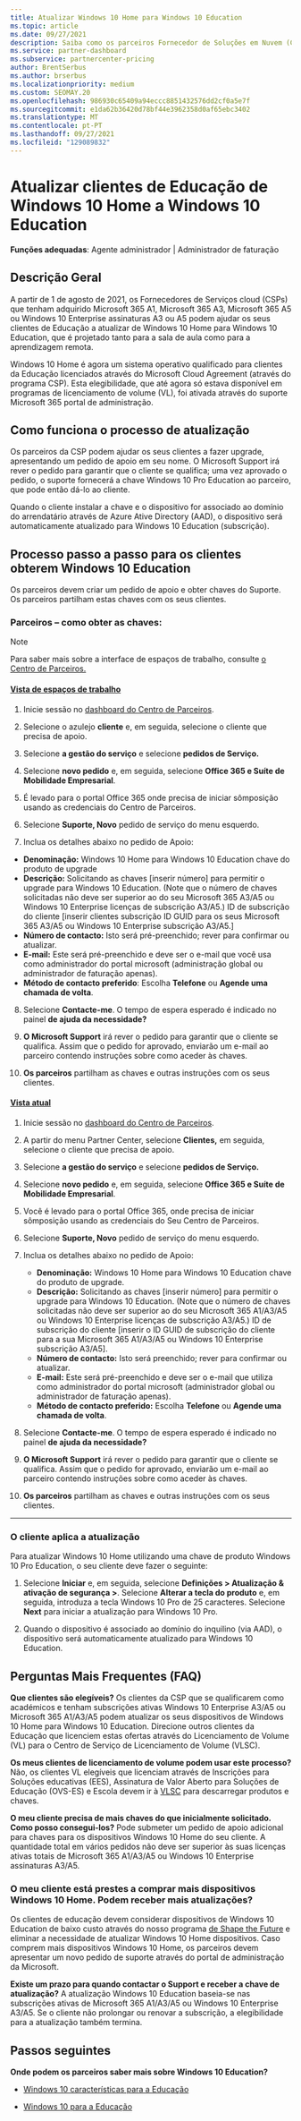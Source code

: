 ```yaml
---
title: Atualizar Windows 10 Home para Windows 10 Education
ms.topic: article
ms.date: 09/27/2021
description: Saiba como os parceiros Fornecedor de Soluções em Nuvem (CSP) podem atualizar alguns dos seus clientes de Educação de Windows 10 Home a Windows 10 Education
ms.service: partner-dashboard
ms.subservice: partnercenter-pricing
author: BrentSerbus
ms.author: brserbus
ms.localizationpriority: medium
ms.custom: SEOMAY.20
ms.openlocfilehash: 986930c65409a94eccc8851432576dd2cf0a5e7f
ms.sourcegitcommit: e1da62b36420d78bf44e3962358d0af65ebc3402
ms.translationtype: MT
ms.contentlocale: pt-PT
ms.lasthandoff: 09/27/2021
ms.locfileid: "129089832"
---
```

# <a name="upgrade-education-customers-from-windows-10-home-to-windows-10-education"></a>Atualizar clientes de Educação de Windows 10 Home a Windows 10 Education

**Funções adequadas**: Agente administrador | Administrador de faturação

## <a name="overview"></a>Descrição Geral

A partir de 1 de agosto de 2021, os Fornecedores de Serviços cloud (CSPs) que tenham adquirido Microsoft 365 A1, Microsoft 365 A3, Microsoft 365 A5 ou Windows 10 Enterprise assinaturas A3 ou A5 podem ajudar os seus clientes de Educação a atualizar de Windows 10 Home para Windows 10 Education, que é projetado tanto para a sala de aula como para a aprendizagem remota.

Windows 10 Home é agora um sistema operativo qualificado para clientes da Educação licenciados através do Microsoft Cloud Agreement (através do programa CSP). Esta elegibilidade, que até agora só estava disponível em programas de licenciamento de volume (VL), foi ativada através do suporte Microsoft 365 portal de administração. 

## <a name="how-the-upgrade-process-works"></a>Como funciona o processo de atualização

Os parceiros da CSP podem ajudar os seus clientes a fazer upgrade, apresentando um pedido de apoio em seu nome. O Microsoft Support irá rever o pedido para garantir que o cliente se qualifica; uma vez aprovado o pedido, o suporte fornecerá a chave Windows 10 Pro Education ao parceiro, que pode então dá-lo ao cliente.

Quando o cliente instalar a chave e o dispositivo for associado ao domínio do arrendatário através de Azure Ative Directory (AAD), o dispositivo será automaticamente atualizado para Windows 10 Education (subscrição).

## <a name="step-by-step-process-for-customers-to-get-windows-10-education"></a>Processo passo a passo para os clientes obterem Windows 10 Education

Os parceiros devem criar um pedido de apoio e obter chaves do Suporte. Os parceiros partilham estas chaves com os seus clientes.

### <a name="partners--how-to-get-the-keys"></a>Parceiros – como obter as chaves:

> [!NOTE]
> Para saber mais sobre a interface de espaços de trabalho, consulte [o Centro de Parceiros.](get-around-partner-center.md#turn-workspaces-on-and-off)

#### <a name="workspaces-view"></a>[Vista de espaços de trabalho](#tab/workspaces-view)

1. Inicie sessão no [dashboard do Centro de Parceiros](https://partner.microsoft.com/dashboard).

2. Selecione o azulejo **cliente** e, em seguida, selecione o cliente que precisa de apoio.

3. Selecione **a gestão do serviço** e selecione **pedidos de Serviço.**

4. Selecione **novo pedido** e, em seguida, selecione **Office 365 e Suíte de Mobilidade Empresarial**.

5. É levado para o portal Office 365 onde precisa de iniciar sômposição usando as credenciais do Centro de Parceiros.

6. Selecione **Suporte, Novo** pedido de serviço do menu esquerdo.

7. Inclua os detalhes abaixo no pedido de Apoio:

- **Denominação:** Windows 10 Home para Windows 10 Education chave do produto de upgrade
- **Descrição:** Solicitando as chaves [inserir número] para permitir o upgrade para Windows 10 Education. (Note que o número de chaves solicitadas não deve ser superior ao do seu Microsoft 365 A3/A5 ou Windows 10 Enterprise licenças de subscrição A3/A5.) ID de subscrição do cliente [inserir clientes subscrição ID GUID para os seus Microsoft 365 A3/A5 ou Windows 10 Enterprise subscrição A3/A5.]
- **Número de contacto:** Isto será pré-preenchido; rever para confirmar ou atualizar.
- **E-mail:** Este será pré-preenchido e deve ser o e-mail que você usa como administrador do portal microsoft (administração global ou administrador de faturação apenas).
- **Método de contacto preferido**: Escolha **Telefone** ou **Agende uma chamada de volta**.

8. Selecione **Contacte-me**. O tempo de espera esperado é indicado no painel **de ajuda da necessidade?**

9. **O Microsoft Support** irá rever o pedido para garantir que o cliente se qualifica. Assim que o pedido for aprovado, enviarão um e-mail ao parceiro contendo instruções sobre como aceder às chaves.

10. **Os parceiros** partilham as chaves e outras instruções com os seus clientes.

#### <a name="current-view"></a>[Vista atual](#tab/current-view)

1. Inicie sessão no [dashboard do Centro de Parceiros](https://partner.microsoft.com/dashboard).

2. A partir do menu Partner Center, selecione **Clientes,** em seguida, selecione o cliente que precisa de apoio.

3. Selecione **a gestão do serviço** e selecione **pedidos de Serviço.**

4. Selecione **novo pedido** e, em seguida, selecione **Office 365 e Suíte de Mobilidade Empresarial**.

5. Você é levado para o portal Office 365, onde precisa de iniciar sômposição usando as credenciais do Seu Centro de Parceiros.

6. Selecione **Suporte, Novo** pedido de serviço do menu esquerdo.

7. Inclua os detalhes abaixo no pedido de Apoio:

    - **Denominação:** Windows 10 Home para Windows 10 Education chave do produto de upgrade.
    - **Descrição:** Solicitando as chaves [inserir número] para permitir o upgrade para Windows 10 Education. (Note que o número de chaves solicitadas não deve ser superior ao do seu Microsoft 365 A1/A3/A5 ou Windows 10 Enterprise licenças de subscrição A3/A5.) ID de subscrição do cliente [inserir o ID GUID de subscrição do cliente para a sua Microsoft 365 A1/A3/A5 ou Windows 10 Enterprise subscrição A3/A5].
    - **Número de contacto:** Isto será preenchido; rever para confirmar ou atualizar.
    - **E-mail:** Este será pré-preenchido e deve ser o e-mail que utiliza como administrador do portal microsoft (administrador global ou administrador de faturação apenas).
    - **Método de contacto preferido:** Escolha **Telefone** ou **Agende uma chamada de volta**.

8. Selecione **Contacte-me**. O tempo de espera esperado é indicado no painel **de ajuda da necessidade?**

9. **O Microsoft Support** irá rever o pedido para garantir que o cliente se qualifica. Assim que o pedido for aprovado, enviarão um e-mail ao parceiro contendo instruções sobre como aceder às chaves.

10. **Os parceiros** partilham as chaves e outras instruções com os seus clientes.

* * *

### <a name="customer-applies-the-upgrade"></a>O cliente aplica a atualização

Para atualizar Windows 10 Home utilizando uma chave de produto Windows 10 Pro Education, o seu cliente deve fazer o seguinte:  

1. Selecione **Iniciar** e, em seguida, selecione **Definições > Atualização & ativação de segurança >**. Selecione **Alterar a tecla do produto** e, em seguida, introduza a tecla Windows 10 Pro de 25 caracteres. Selecione **Next** para iniciar a atualização para Windows 10 Pro.

2. Quando o dispositivo é associado ao domínio do inquilino (via AAD), o dispositivo será automaticamente atualizado para Windows 10 Education.  

## <a name="frequently-asked-questions-faq"></a>Perguntas Mais Frequentes (FAQ)

**Que clientes são elegíveis?**
Os clientes da CSP que se qualificarem como académicos e tenham subscrições ativas Windows 10 Enterprise A3/A5 ou Microsoft 365 A1/A3/A5 podem atualizar os seus dispositivos de Windows 10 Home para Windows 10 Education. Direcione outros clientes da Educação que licenciem estas ofertas através do Licenciamento de Volume (VL) para o Centro de Serviço de Licenciamento de Volume (VLSC).

**Os meus clientes de licenciamento de volume podem usar este processo?**
Não, os clientes VL elegíveis que licenciam através de Inscrições para Soluções educativas (EES), Assinatura de Valor Aberto para Soluções de Educação (OVS-ES) e Escola devem ir à [VLSC](https://www.microsoft.com/Licensing/servicecenter/default.aspx) para descarregar produtos e chaves. 

**O meu cliente precisa de mais chaves do que inicialmente solicitado. Como posso consegui-los?**
Pode submeter um pedido de apoio adicional para chaves para os dispositivos Windows 10 Home do seu cliente. A quantidade total em vários pedidos não deve ser superior às suas licenças ativas totais de Microsoft 365 A1/A3/A5 ou Windows 10 Enterprise assinaturas A3/A5.

### <a name="my-customer-is-about-to-buy-more-windows-10-home-devices-can-they-get-more-upgrades"></a>O meu cliente está prestes a comprar mais dispositivos Windows 10 Home. Podem receber mais atualizações?
Os clientes de educação devem considerar dispositivos de Windows 10 Education de baixo custo através do nosso programa [de Shape the Future](https://www.microsoft.com/education/products/windows/shapethefuture.aspx) e eliminar a necessidade de atualizar Windows 10 Home dispositivos. Caso comprem mais dispositivos Windows 10 Home, os parceiros devem apresentar um novo pedido de suporte através do portal de administração da Microsoft.

**Existe um prazo para quando contactar o Support e receber a chave de atualização?**
A atualização Windows 10 Education baseia-se nas subscrições ativas de Microsoft 365 A1/A3/A5 ou Windows 10 Enterprise A3/A5. Se o cliente não prolongar ou renovar a subscrição, a elegibilidade para a atualização também termina.

## <a name="next-steps"></a>Passos seguintes

**Onde podem os parceiros saber mais sobre Windows 10 Education?**

- [Windows 10 características para a Educação](https://www.microsoft.com/en-us/education/products/windows/features)

- [Windows 10 para a Educação](/education/windows/)
